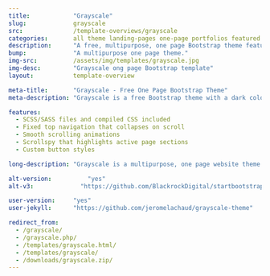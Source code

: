 ```yaml
---
title:            "Grayscale"
slug:             grayscale
src:              /template-overviews/grayscale
categories:       all theme landing-pages one-page portfolios featured popular
description:      "A free, multipurpose, one page Bootstrap theme featuring a dark color scheme and smooth scrolling animations."
bump:             "A multipurpose one page theme."
img-src:          /assets/img/templates/grayscale.jpg
img-desc:         "Grayscale ong page Bootstrap template"
layout:           template-overview

meta-title:       "Grayscale - Free One Page Bootstrap Theme"
meta-description: "Grayscale is a free Bootstrap theme with a dark color scheme, smooth scrolling page animations, and a collapsing top navigation bar. It works great for portfolios, businesses, and more!"

features:
  - SCSS/SASS files and compiled CSS included
  - Fixed top navigation that collapses on scroll
  - Smooth scrolling animations
  - Scrollspy that highlights active page sections
  - Custom button styles

long-description: "Grayscale is a multipurpose, one page website theme featuring a dark layout along with smooth scrolling page animations."

alt-version:		  "yes"
alt-v3:		        "https://github.com/BlackrockDigital/startbootstrap-grayscale/archive/v3.3.7+1.zip"

user-version:     "yes"
user-jekyll:      "https://github.com/jeromelachaud/grayscale-theme"

redirect_from:
  - /grayscale/
  - /grayscale.php/
  - /templates/grayscale.html/
  - /templates/grayscale/
  - /downloads/grayscale.zip/
---
```

